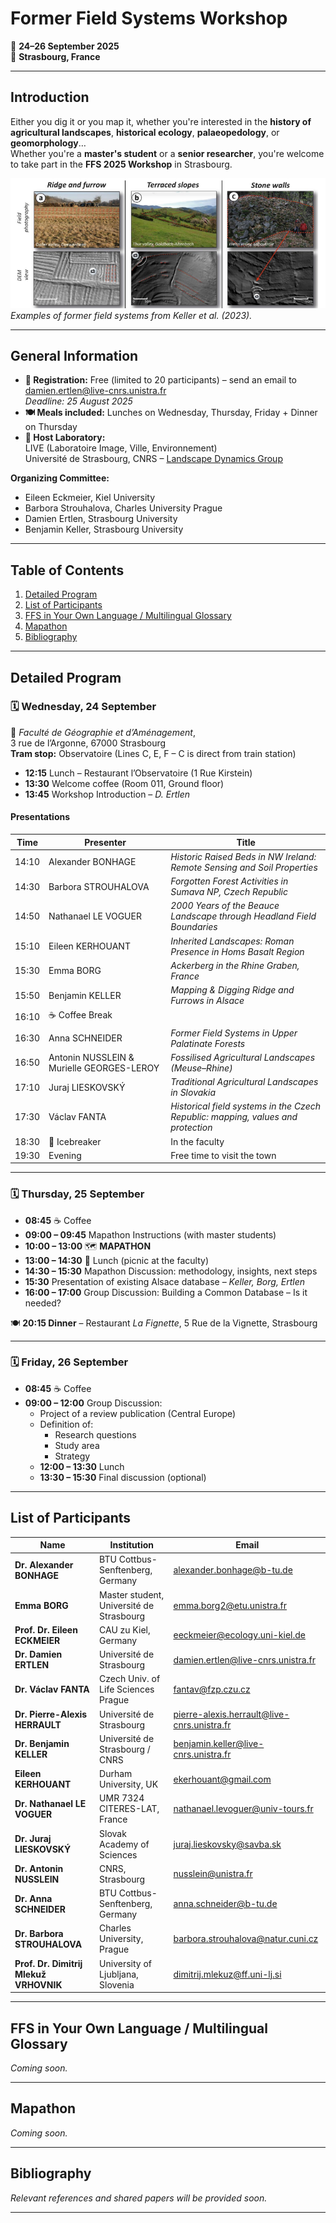 # Former Field Systems Workshop  
📅 **24–26 September 2025**  
📍 **Strasbourg, France**

---

## Introduction

Either you dig it or you map it, whether you're interested in the **history of agricultural landscapes**, **historical ecology**, **palaeopedology**, or **geomorphology**…  
Whether you're a **master's student** or a **senior researcher**, you're welcome to take part in the **FFS 2025 Workshop** in Strasbourg.

![Former Field Systems Example](img_FFF.png)  
*Examples of former field systems from Keller et al. (2023).*

---

## General Information

- **📧 Registration:** Free (limited to 20 participants) – send an email to [damien.ertlen@live-cnrs.unistra.fr](mailto:damien.ertlen@live-cnrs.unistra.fr)  
  *Deadline: 25 August 2025*
- **🍽 Meals included:** Lunches on Wednesday, Thursday, Friday + Dinner on Thursday
- **🏢 Host Laboratory:**  
  LIVE (Laboratoire Image, Ville, Environnement)  
  Université de Strasbourg, CNRS – [Landscape Dynamics Group](https://live.unistra.fr/recherches/dynamique-des-paysages-geoarcheologie-quaternaire)

**Organizing Committee:**  
- Eileen Eckmeier, Kiel University  
- Barbora Strouhalova, Charles University Prague  
- Damien Ertlen, Strasbourg University  
- Benjamin Keller, Strasbourg University  

---

## Table of Contents

1. [Detailed Program](#detailed-program)  
2. [List of Participants](#list-of-participants)  
3. [FFS in Your Own Language / Multilingual Glossary](#ffs-in-your-own-language--multilingual-glossary)  
4. [Mapathon](#mapathon)  
5. [Bibliography](#bibliography)  

---

## Detailed Program

### 🗓 Wednesday, 24 September

📍 *Faculté de Géographie et d’Aménagement*,  
3 rue de l’Argonne, 67000 Strasbourg  
**Tram stop:** Observatoire (Lines C, E, F – C is direct from train station)

- **12:15** Lunch – Restaurant l’Observatoire (1 Rue Kirstein)
- **13:30** Welcome coffee (Room 011, Ground floor)
- **13:45** Workshop Introduction – *D. Ertlen*

#### Presentations

| Time  | Presenter                  | Title |
|-------|----------------------------|-------|
| 14:10 | Alexander BONHAGE          | *Historic Raised Beds in NW Ireland: Remote Sensing and Soil Properties* |
| 14:30 | Barbora STROUHALOVA        | *Forgotten Forest Activities in Sumava NP, Czech Republic* |
| 14:50 | Nathanael LE VOGUER        | *2000 Years of the Beauce Landscape through Headland Field Boundaries* |
| 15:10 | Eileen KERHOUANT           | *Inherited Landscapes: Roman Presence in Homs Basalt Region* |
| 15:30 | Emma BORG                  | *Ackerberg in the Rhine Graben, France* |
| 15:50 | Benjamin KELLER            | *Mapping & Digging Ridge and Furrows in Alsace* |
| 16:10 | ☕ Coffee Break             | |
| 16:30 | Anna SCHNEIDER             | *Former Field Systems in Upper Palatinate Forests* |
| 16:50 | Antonin NUSSLEIN & Murielle GEORGES-LEROY | *Fossilised Agricultural Landscapes (Meuse–Rhine)* |
| 17:10 | Juraj LIESKOVSKÝ         | *Traditional Agricultural Landscapes in Slovakia* |
| 17:30 | Václav FANTA      | *Historical field systems in the Czech Republic: mapping, values and protection* |
| 18:30 | 🧊 Icebreaker              | In the faculty |
| 19:30 | Evening             | Free time to visit the town |


---

### 🗓 Thursday, 25 September

- **08:45** ☕ Coffee  
- **09:00 – 09:45** Mapathon Instructions (with master students)  
- **10:00 – 13:00** 🗺 **MAPATHON**  
- **13:00 – 14:30** 🥪 Lunch (picnic at the faculty)  
- **14:30 – 15:30** Mapathon Discussion: methodology, insights, next steps  
- **15:30** Presentation of existing Alsace database – *Keller, Borg, Ertlen*  
- **16:00 – 17:00** Group Discussion: Building a Common Database – Is it needed?

🍽 **20:15 Dinner** – Restaurant *La Fignette*, 5 Rue de la Vignette, Strasbourg

---

### 🗓 Friday, 26 September

- **08:45** ☕ Coffee  
- **09:00 – 12:00** Group Discussion:  
  - Project of a review publication (Central Europe)
  - Definition of:  
    - Research questions  
    - Study area  
    - Strategy
  - **12:00 – 13:30** Lunch
  - **13:30 – 15:30** Final discussion (optional)

---

## List of Participants

| Name | Institution | Email |
|------|-------------|-------|
| **Dr. Alexander BONHAGE** | BTU Cottbus-Senftenberg, Germany | [alexander.bonhage@b-tu.de](mailto:alexander.bonhage@b-tu.de) |
| **Emma BORG** | Master student, Université de Strasbourg | [emma.borg2@etu.unistra.fr](mailto:emma.borg2@etu.unistra.fr) |
| **Prof. Dr. Eileen ECKMEIER** | CAU zu Kiel, Germany | [eeckmeier@ecology.uni-kiel.de](mailto:eeckmeier@ecology.uni-kiel.de) |
| **Dr. Damien ERTLEN** | Université de Strasbourg | [damien.ertlen@live-cnrs.unistra.fr](mailto:damien.ertlen@live-cnrs.unistra.fr) |
| **Dr. Václav FANTA** | Czech Univ. of Life Sciences Prague | [fantav@fzp.czu.cz](mailto:fantav@fzp.czu.cz) |
| **Dr. Pierre-Alexis HERRAULT** | Université de Strasbourg | [pierre-alexis.herrault@live-cnrs.unistra.fr](mailto:pierre-alexis.herrault@live-cnrs.unistra.fr) |
| **Dr. Benjamin KELLER** | Université de Strasbourg / CNRS | [benjamin.keller@live-cnrs.unistra.fr](mailto:benjamin.keller@live-cnrs.unistra.fr) |
| **Eileen KERHOUANT** | Durham University, UK | [ekerhouant@gmail.com](mailto:ekerhouant@gmail.com) |
| **Dr. Nathanael LE VOGUER** | UMR 7324 CITERES-LAT, France | [nathanael.levoguer@univ-tours.fr](mailto:nathanael.levoguer@univ-tours.fr) |
| **Dr. Juraj LIESKOVSKÝ** | Slovak Academy of Sciences | [juraj.lieskovsky@savba.sk](mailto:juraj.lieskovsky@savba.sk) |
| **Dr. Antonin NUSSLEIN** | CNRS, Strasbourg | [nusslein@unistra.fr](mailto:nusslein@unistra.fr) |
| **Dr. Anna SCHNEIDER** | BTU Cottbus-Senftenberg, Germany | [anna.schneider@b-tu.de](mailto:anna.schneider@b-tu.de) |
| **Dr. Barbora STROUHALOVA** | Charles University, Prague | [barbora.strouhalova@natur.cuni.cz](mailto:barbora.strouhalova@natur.cuni.cz) |
| **Prof. Dr. Dimitrij Mlekuž VRHOVNIK** | University of Ljubljana, Slovenia | [dimitrij.mlekuz@ff.uni-lj.si](mailto:dimitrij.mlekuz@ff.uni-lj.si) |

---

## FFS in Your Own Language / Multilingual Glossary

*Coming soon.*

---

## Mapathon

*Coming soon.*

---

## Bibliography

*Relevant references and shared papers will be provided soon.*

---
